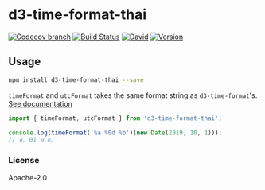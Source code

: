 # d3-time-format-thai

[![Codecov branch](https://img.shields.io/codecov/c/github/kristw/d3-time-format-thai/master.svg?style=flat-square)](https://codecov.io/gh/kristw/d3-time-format-thai/branch/master)
[![Build Status](https://img.shields.io/travis/com/kristw/d3-time-format-thai/master.svg?style=flat-square)](https://travis-ci.com/kristw/d3-time-format-thai)
[![David](https://img.shields.io/david/dev/kristw/d3-time-format-thai.svg?style=flat-square)](https://david-dm.org/kristw/d3-time-format-thai?type=dev)
[![Version](https://img.shields.io/npm/v/d3-time-format-thai.svg?style=flat-square)](https://img.shields.io/npm/v/d3-time-format-thai.svg?style=flat-square)

## Usage

```sh
npm install d3-time-format-thai --save
```

`timeFormat` and `utcFormat` takes the same format string as `d3-time-format`'s. [See documentation](https://github.com/d3/d3-time-format)

```ts
import { timeFormat, utcFormat } from 'd3-time-format-thai';

console.log(timeFormat('%a %0d %b')(new Date(2019, 10, 1)));
// ศ. 01 พ.ย.

```

### License

Apache-2.0
